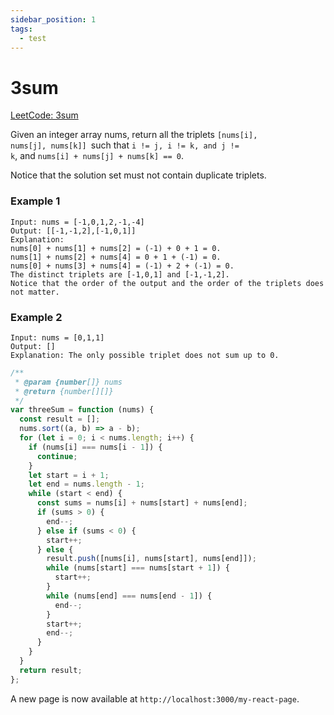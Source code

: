 ```yaml
---
sidebar_position: 1
tags:
  - test
---
```


# 3sum

[LeetCode: 3sum ](https://leetcode.com/problems/3sum)

Given an integer array nums, return all the triplets <code>[nums[i], nums[j], nums[k]] </code>such that <code>i != j, i != k, and j != k</code>, and <code>nums[i] + nums[j] + nums[k] == 0</code>.

Notice that the solution set must not contain duplicate triplets.

### Example 1

```
Input: nums = [-1,0,1,2,-1,-4]
Output: [[-1,-1,2],[-1,0,1]]
Explanation:
nums[0] + nums[1] + nums[2] = (-1) + 0 + 1 = 0.
nums[1] + nums[2] + nums[4] = 0 + 1 + (-1) = 0.
nums[0] + nums[3] + nums[4] = (-1) + 2 + (-1) = 0.
The distinct triplets are [-1,0,1] and [-1,-1,2].
Notice that the order of the output and the order of the triplets does not matter.

```

### Example 2

```
Input: nums = [0,1,1]
Output: []
Explanation: The only possible triplet does not sum up to 0.
```

```jsx title="3sum"
/**
 * @param {number[]} nums
 * @return {number[][]}
 */
var threeSum = function (nums) {
  const result = [];
  nums.sort((a, b) => a - b);
  for (let i = 0; i < nums.length; i++) {
    if (nums[i] === nums[i - 1]) {
      continue;
    }
    let start = i + 1;
    let end = nums.length - 1;
    while (start < end) {
      const sums = nums[i] + nums[start] + nums[end];
      if (sums > 0) {
        end--;
      } else if (sums < 0) {
        start++;
      } else {
        result.push([nums[i], nums[start], nums[end]]);
        while (nums[start] === nums[start + 1]) {
          start++;
        }
        while (nums[end] === nums[end - 1]) {
          end--;
        }
        start++;
        end--;
      }
    }
  }
  return result;
};
```

A new page is now available at `http://localhost:3000/my-react-page`.
